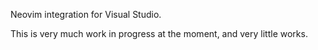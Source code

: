 ﻿Neovim integration for Visual Studio.

This is very much work in progress at the moment, and very little works.